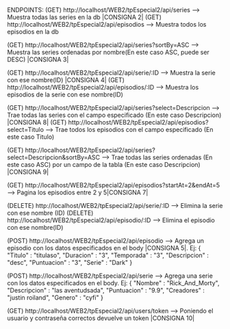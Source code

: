 ENDPOINTS:
(GET) http://localhost/WEB2/tpEspecial2/api/series --> Muestra todas las series en la db |CONSIGNA 2|
(GET) http://localhost/WEB2/tpEspecial2/api/episodios --> Muestra todos los episodios en la db

(GET) http://localhost/WEB2/tpEspecial2/api/series?sortBy=ASC -->  Muestra las series ordenadas por nombre(En este caso ASC, puede ser DESC)  |CONSIGNA 3|

(GET) http://localhost/WEB2/tpEspecial2/api/serie/:ID --> Muestra la serie con ese nombre(ID) |CONSIGNA 4|
(GET) http://localhost/WEB2/tpEspecial2/api/episodios/:ID --> Muestra los episodios de la serie con ese nombre(ID)

(GET) http://localhost/WEB2/tpEspecial2/api/series?select=Descripcion --> Trae todas las series con el campo especificado (En este caso Descripcion) |CONSIGNA 8|
(GET) http://localhost/WEB2/tpEspecial2/api/episodios?select=Titulo --> Trae todos los episodios con el campo especificado (En este caso Titulo)

(GET) http://localhost/WEB2/tpEspecial2/api/series?select=Descripcion&sortBy=ASC --> Trae todas las series ordenadas (En este caso ASC) por un campo de la tabla (En este caso Descripcion) |CONSIGNA 9|

(GET) http://localhost/WEB2/tpEspecial2/api/episodios?startAt=2&endAt=5 --> Pagina los episodios entre 2 y 5|CONSIGNA 7|

(DELETE) http://localhost/WEB2/tpEspecial2/api/serie/:ID --> Elimina la serie con ese nombre (ID)
(DELETE) http://localhost/WEB2/tpEspecial2/api/episodio/:ID --> Elimina el episodio con ese nombre(ID)

(POST) http://localhost/WEB2/tpEspecial2/api/episodio --> Agrega un episodio con los datos especificados en el body |CONSIGNA 5|. Ej: 
{
    "Titulo" : "titulaso",
    "Duracion" : "3",
    "Temporada" : "3",
    "Descripcion" : "desc",
    "Puntuacion" : "3",
    "Serie" : "Dark"
}

(POST) http://localhost/WEB2/tpEspecial2/api/serie --> Agrega una serie con los datos especificados en el body. Ej:
{
    "Nombre" : "Rick_And_Morty",
    "Descripcion" : "las aventudsada",
    "Puntuacion" : "9.9",
    "Creadores" : "justin roiland",
    "Genero" : "cyfi"
}

(GET) http://localhost/WEB2/tpEspecial2/api/users/token --> Poniendo el usuario y contraseña correctos devuelve un token |CONSIGNA 10|
